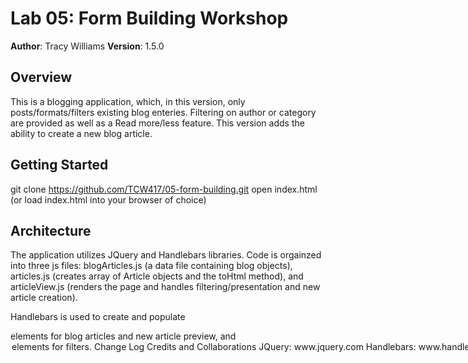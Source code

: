 # Lab 05: Form Building Workshop

**Author**: Tracy Williams
**Version**: 1.5.0 

## Overview
This is a blogging application, which, in this version, only posts/formats/filters existing blog enteries. Filtering on author or category are provided as well as a Read more/less feature.  This version adds the ability to create a new blog article.

## Getting Started
git clone https://github.com/TCW417/05-form-building.git
open index.html (or load index.html into your browser of choice)

## Architecture
The application utilizes JQuery and Handlebars libraries.  Code is orgainzed into three js files: blogArticles.js (a data file containing blog objects), articles.js (creates array of Article objects and the toHtml method), and articleView.js (renders the page and handles filtering/presentation and new article creation).

Handlebars is used to create and populate <article> elements for blog articles and new article preview, and <option> elements for filters.

## Change Log


## Credits and Collaborations
JQuery: www.jquery.com
Handlebars: www.handlebarsjs.com
